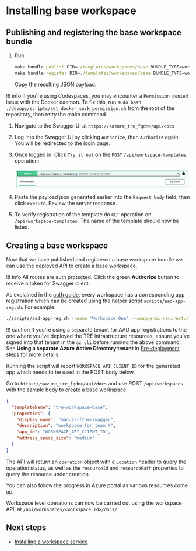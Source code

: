# Installing base workspace

## Publishing and registering the base workspace bundle

1. Run:

    ```cmd
    make bundle-publish DIR=./templates/workspaces/base BUNDLE_TYPE=workspace
    make bundle-register DIR=./templates/workspaces/base BUNDLE_TYPE=workspace
    ```

    Copy the resulting JSON payload.

!!! info
    If you're using Codespaces, you may encounter a `Permission denied` issue with the Docker daemon. To fix this, run `sudo bash ./devops/scripts/set_docker_sock_permission.sh` from the root of the repository, then retry the make command.

1. Navigate to the Swagger UI at `https://<azure_tre_fqdn>/api/docs`

1. Log into the Swagger UI by clicking `Authorize`, then `Authorize` again. You will be redirected to the login page.

1. Once logged in. Click `Try it out` on the `POST` `/api/workspace-templates` operation:

    ![Post Workspace Template](../../assets/post-template.png)

1. Paste the payload json generated earlier into the `Request body` field, then click `Execute`. Review the server response.

1. To verify registration of the template do `GET` operation on `/api/workspace-templates`. The name of the template should now be listed.

## Creating a base workspace

Now that we have published and registered a base workspace bundle we can use the deployed API to create a base workspace.

!!! info
    All routes are auth protected. Click the green **Authorize** button to receive a token for Swagger client.

As explained in the [auth guide](../auth.md), every workspace has a corresponding app registration which can be created using the helper script `scripts/aad-app-reg.sh`. For example:

```bash
./scripts/aad-app-reg.sh --name 'Workspace One' --swaggerui-redirecturl https://mytre.region.cloudapp.azure.com/api/docs/oauth2-redirect --workspace
```

!!! caution
    If you're using a separate tenant for AAD app registrations to the one where you've deployed the TRE infrastructure resources, ensure you've signed into that tenant in the `az cli` before running the above command. See **Using a separate Azure Active Directory tenant** in [Pre-deployment steps](./pre-deployment-steps.md) for more details.

Running the script will report `WORKSPACE_API_CLIENT_ID` for the generated app which needs to be used in the POST body below.

Go to `https://<azure_tre_fqdn>/api/docs` and use POST `/api/workspaces` with the sample body to create a base workspace.

```json
{
  "templateName": "tre-workspace-base",
  "properties": {
    "display_name": "manual-from-swagger",
    "description": "workspace for team X",
    "app_id": "WORKSPACE_API_CLIENT_ID",
    "address_space_size": "medium"
  }
}
```

The API will return an `operation` object with a `Location` header to query the operation status, as well as the `resourceId` and `resourcePath` properties to query the resource under creation.

You can also follow the progress in Azure portal as various resources come up.

Workspace level operations can now be carried out using the workspace API, at `/api/workspaces/<workspace_id>/docs/`.

## Next steps

* [Installing a workspace service](./installing-workspace-service-and-user-resource.md)
